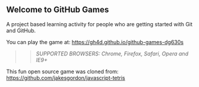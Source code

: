 ## Welcome to GitHub Games

A project based learning activity for people who are getting started with Git and GitHub.

You can play the game at: https://gh4d.github.io/github-games-dg630s

>> _*SUPPORTED BROWSERS*: Chrome, Firefox, Safari, Opera and IE9+_

This fun open source game was cloned from: https://github.com/jakesgordon/javascript-tetris
